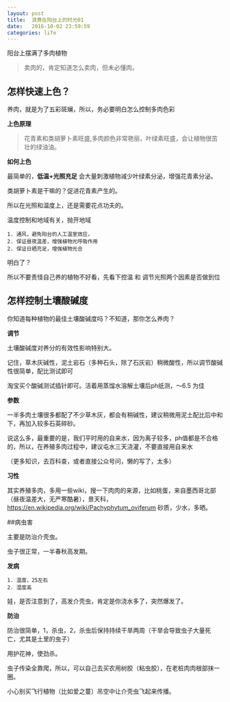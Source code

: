 ```yaml
---
layout: post
title:  浪费在阳台上的时光01
date:   2016-10-02 23:59:59
categories: life
---
```

阳台上摆满了多肉植物

> 卖肉的，肯定知道怎么卖肉，但未必懂肉。

## 怎样快速上色？

养肉，就是为了五彩斑斓，所以，务必要明白怎么控制多肉色彩

**上色原理**

> 花青素和类胡萝卜素旺盛,多肉颜色非常艳丽，叶绿素旺盛，会让植物很茁壮的绿油油。

**如何上色**

最简单的，__低温+光照充足__ 会大量刺激植物减少叶绿素分泌，增强花青素分泌。

类胡萝卜素是干嘛的？促进花青素产生的。

所以在光照和温度上，还是需要花点功夫的。

温度控制和地域有关，抛开地域

    1. 通风，避免阳台的人工温室效应，
    2. 保证昼夜温差，增强植物光呼吸作用
    2. 保证日晒充足，增强植物光合
    
明白了？

所以不要责怪自己养的植物不好看，先看下控温 和 调节光照两个因素是否做到位

## 怎样控制土壤酸碱度

你知道每种植物的最佳土壤酸碱度吗？不知道，那你怎么养肉？

**调节**

土壤酸碱度对养分的有效性影响特别大。

记住，草木灰碱性，泥土岩石（多种石头，除了石灰岩）稍微酸性，所以调节酸碱性很简单，配比测试即可

淘宝买个酸碱测试插针即可。活着用蒸馏水溶解土壤后ph纸测，～6.5 为佳

**参数**

一半多肉土壤很多都配了不少草木灰，都会有稍碱性，建议稍微用泥土配比后中和下，再加入较多石英碎砂。

说这么多，最重要的是，我们平时用的自来水，因为离子较多，ph值都是不合格的，所以，在养殖多肉过程中，建议屯水三天浇灌，不要直接用自来水

（更多知识，去百科查，或者直接公众号问，懒的写了，太多）

**习性**

其实养殖多肉，多用一些wiki，搜一下肉肉的来源，比如桃蛋，来自墨西哥北部（昼夜温差大，无严寒酷暑），景天科，https://en.wikipedia.org/wiki/Pachyphytum_oviferum
砂质，少水，多晒。

##病虫害
 
 主要是防治介壳虫。
 
 虫子很正常，一半春秋高发期。
 
 **发病**
 
    1. 温度，25左右
    2. 湿度高
    
 娃，是否注意到了，高发介壳虫，肯定是你浇水多了，突然爆发了。

 
 **防治**
  
  防治很简单，1，杀虫，2，杀虫后保持持续干旱两周（干旱会导致虫子大量死亡，尤其是土里的虫子）
  
  用护花神，使劲杀。
  
  虫子传染全靠爬，所以，可以自己去买农用树胶（粘虫胶），在老桩肉肉根部抹一圈。
  
  小心别买飞行植物（比如爱之蔓）吊空中让介壳虫飞起来传播。
  
  
  























